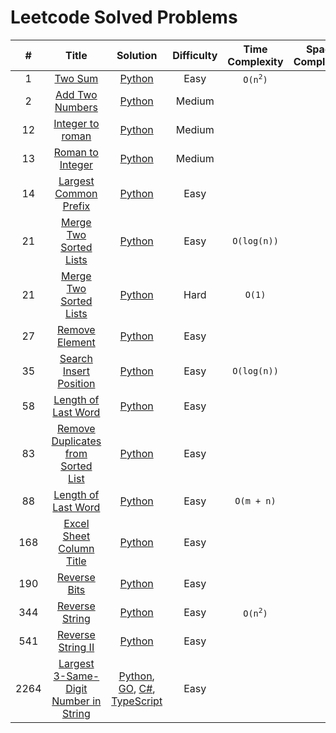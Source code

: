 # Leetcode Solved Problems

| # | Title | Solution | Difficulty | Time Complexity | Space Complexity |
|:---:| :-----: | :--------: | :----------: | :----------: | :----------: |
|1| [Two Sum](./0001_two_sum) | [Python](./0001_two_sum/0001_two_sum.py) | Easy | <code>O(n<sup>2</sup>)</code> | |
|2| [Add Two Numbers](./0002_add_two_numbers) | [Python](./0002_add_two_numbers/0002_add_two_numbers.py) | Medium | | |
|12| [Integer to roman](./0012_integer_to_roman) | [Python](./0012_integer_to_roman/0012_integer_to_roman.py) | Medium | | |
|13| [Roman to Integer](./0013_roman_to_integer) | [Python](./0013_roman_to_integer/0013_roman_to_integer.py) | Medium |  | |
|14| [Largest Common Prefix](./0014_longest_common_prefix) | [Python](./0014_longest_common_prefix/0014_longest_common_prefix.py) | Easy |  | |
|21| [Merge Two Sorted Lists](./0021_merge_two_sorted_lists) | [Python](./0021_merge_two_sorted_lists/0021_merge_two_sorted_lists.py) | Easy | <code>O(log(n))</code> | |
|21| [Merge Two Sorted Lists](./algorithms/hard/0021_merge_two_sorted_lists) | [Python](./algorithms/hard/0021_merge_two_sorted_lists/0021_merge_two_sorted_lists.py) | Hard | <code>O(1)</code> | |
|27| [Remove Element](./0027_remove_element) | [Python](./0027_remove_element/0027_remove_element.py) | Easy |  | |
|35| [Search Insert Position](./0035_search_insert_position) | [Python](./0035_search_insert_position/0035_search_insert_position.py) | Easy | <code>O(log(n))</code> | |
|58| [Length of Last Word](./0058_length_of_last_word) | [Python](./0058_length_of_last_word/0058_length_of_last_word.py) | Easy |  | |
|83| [Remove Duplicates from Sorted List](./0083_remove_duplicates_from_sorted_list) | [Python](./0083_remove_duplicates_from_sorted_list/0083_remove_duplicates_from_sorted_list.py) | Easy |  | |
|88| [Length of Last Word](./0088_merge_sorted_array) | [Python](./0088_merge_sorted_array/0088_merge_sorted_array.py) | Easy | `O(m + n)` | |
|168| [Excel Sheet Column Title](./0168_excel_sheet_column_title) | [Python](./0168_excel_sheet_column_title/0168_excel_sheet_column_title.py) | Easy | | |
|190| [Reverse Bits](./0190_reverse_bits) | [Python](./0190_reverse_bits/0190_reverse_bits.py) | Easy | | |
|344| [Reverse String](./0344_reverse_string) | [Python](./0344_reverse_string/0344_reverse_string.py) | Easy | <code>O(n<sup>2</sup>)</code> | |
|541| [Reverse String II](./0541_reverse_string_ii) | [Python](./0541_reverse_string_ii/0541_reverse_string_ii.py) | Easy |  | |
|2264| [Largest 3-Same-Digit Number in String](./2264_largest_3_same_digit_number_in_string) | [Python](./2264_largest_3_same_digit_number_in_string/2264_largest_3_same_digit_number_in_string.py), [GO](./2264_largest_3_same_digit_number_in_string/2264_largest_3_same_digit_number_in_string.go), [C#](./2264_largest_3_same_digit_number_in_string/2264_largest_3_same_digit_number_in_string.cs), [TypeScript](./2264_largest_3_same_digit_number_in_string/2264_largest_3_same_digit_number_in_string.ts) | Easy |  | |
